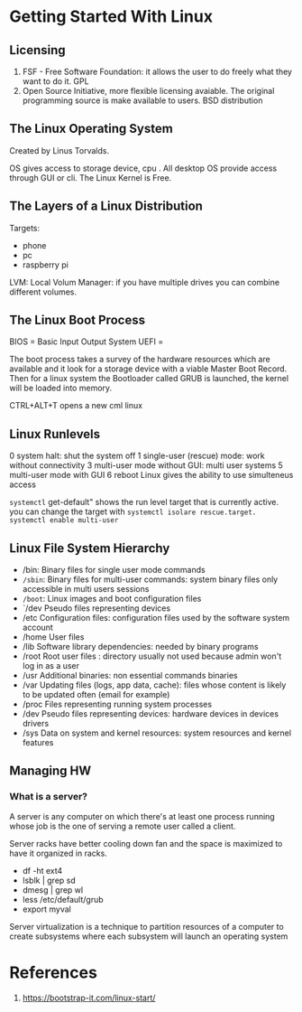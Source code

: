 # Getting Started With Linux

## Licensing
1. FSF - Free Software Foundation: it allows the user to do freely what they want to do it. GPL
1. Open Source Initiative, more flexible licensing avaiable. The original programming source is make available to users. BSD distribution

## The Linux Operating System
Created by Linus Torvalds.

OS gives access to storage device, cpu . All desktop OS provide access through GUI or cli. 
The Linux Kernel is Free. 

## The Layers of a Linux Distribution
Targets:
- phone
- pc
- raspberry pi

LVM: Local Volum Manager: if you have multiple drives you can  combine different volumes. 

## The Linux Boot Process

BIOS = Basic Input Output System
UEFI = 

The boot process takes a survey of the hardware resources which are available and it look for  a storage device with a viable Master Boot Record. 
Then for a linux system the Bootloader called GRUB is launched, the kernel will be loaded into memory.

CTRL+ALT+T opens a new cml linux

## Linux Runlevels

0 system halt: shut the system off
1 single-user (rescue) mode: work without connectivity
3 multi-user mode without GUI: multi user systems 
5 multi-user mode with GUI
6 reboot
Linux gives the ability to use simulteneus access 

`systemctl` get-default" shows the run level target that is currently active.
you can change the target with
`systemctl isolare rescue.target.`
`systemctl enable multi-user`
## Linux File System Hierarchy

* /bin: Binary files for single user mode commands
* `/sbin`: Binary files for multi-user commands: system binary files only accessible in multi users sessions
* `/boot`: Linux images and boot configuration files
* `/dev Pseudo files representing devices
* /etc Configuration files: configuration files used by the software system account 
* /home User files
* /lib Software library dependencies: needed by binary programs
* /root Root user files : directory usually not used because admin won't log in as a user
* /usr Additional binaries: non essential commands binaries
* /var Updating files (logs, app data, cache): files whose content is likely to be updated often (email for example)
* /proc Files representing running system processes
* /dev Pseudo files representing devices: hardware devices in devices drivers
* /sys Data on system and kernel resources: system resources and kernel features


## Managing HW
### What is a server?
A server is any computer on which there's at least one process running whose job is the one of serving a remote user called a client.

Server racks have better cooling down fan and the space is maximized to have it organized in racks.

- df -ht ext4
- lsblk | grep sd
- dmesg | grep wl
- less /etc/default/grub
- export myval

Server virtualization is a technique to partition resources of a computer to create subsystems where each subsystem will launch an operating system 


# References
1. https://bootstrap-it.com/linux-start/